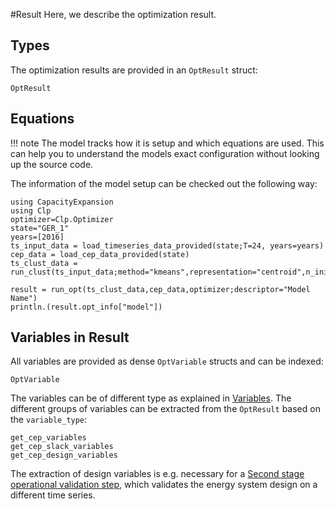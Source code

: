 #Result
Here, we describe the optimization result.

## Types
The optimization results are provided in an `OptResult` struct:
```@docs
OptResult
```
## Equations
!!! note
    The model tracks how it is setup and which equations are used. This can help you to understand the models exact configuration without looking up the source code.

The information of the model setup can be checked out the following way:
```@setup 3
using CapacityExpansion
using Clp
optimizer=Clp.Optimizer
state="GER_1"
years=[2016]
ts_input_data = load_timeseries_data_provided(state;T=24, years=years)
cep_data = load_cep_data_provided(state)
ts_clust_data = run_clust(ts_input_data;method="kmeans",representation="centroid",n_init=10,n_clust=5).best_results
```
```@example 3
result = run_opt(ts_clust_data,cep_data,optimizer;descriptor="Model Name")
println.(result.opt_info["model"])
```
## Variables in Result
All variables are provided as dense `OptVariable` structs and can be indexed:
```@docs
OptVariable
```
The variables can be of different type as explained in [Variables](@ref). The different groups of variables can be extracted from the `OptResult` based on the `variable_type`:
```@docs
get_cep_variables
get_cep_slack_variables
get_cep_design_variables
```
The extraction of design variables is e.g. necessary for a [Second stage operational validation step](@ref), which validates the energy system design on a different time series.
